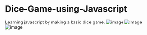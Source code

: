 # Dice-Game-using-Javascript
Learning javascript by making a basic dice game.
![image](https://user-images.githubusercontent.com/96817102/206830026-c01656e0-591d-4c90-8ed7-4d39d9f557e3.png)
![image](https://user-images.githubusercontent.com/96817102/206830040-32aba00f-25e2-4d4c-a0ad-0a738af212d9.png)
![image](https://user-images.githubusercontent.com/96817102/206830048-ef89cd82-c939-4773-89f8-f9b6ab6326ea.png)
